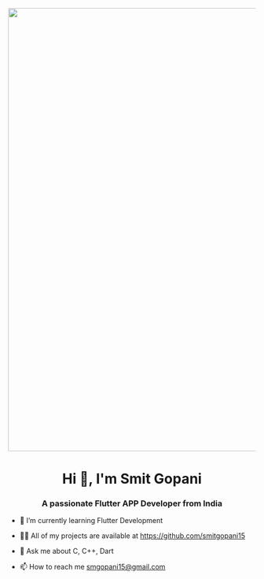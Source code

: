 <img align="center" width="900" src="https://github.com/smitgopani15/smitgopani15/assets/125651843/81c63263-5128-46f5-a44c-5fb44693a6eb">

<h1 align="center">Hi 👋, I'm Smit Gopani</h1>
<h3 align="center">A passionate Flutter APP Developer from India</h3>

- 🌱 I’m currently learning Flutter Development

- 👨‍💻 All of my projects are available at https://github.com/smitgopani15

- 💬 Ask me about C, C++, Dart

- 📫 How to reach me smgopani15@gmail.com
